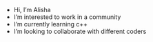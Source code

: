 - Hi, I’m Alisha
- I’m interested to work in a community 
- I’m currently learning c++
- I’m looking to collaborate with different coders


<!---
Alisha-tech12/Alisha-tech12 is a ✨ special ✨ repository because its `README.md` (this file) appears on your GitHub profile.
You can click the Preview link to take a look at your changes.
--->
